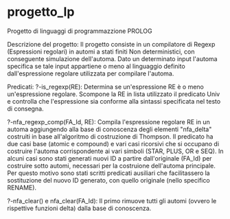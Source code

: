 # progetto_lp
Progetto di linguaggi di programmazzione
PROLOG

Descrizione del progetto:
    Il progetto consiste in un compilatore di Regexp (Espressioni regolari) in automi a stati finiti Non deterministici, con conseguente       simulazione dell'automa.
    Dato un determinato input l'automa specifica se tale input appartiene o meno al linguaggio definito dall'espressione regolare               utilizzata per compilare l'automa.

Predicati:
?-is_regexp(RE):
    Determina se un'espressione RE è o meno un'espressione regolare.
    Scompone la RE in lista utilizzato il predicato Univ e controlla che l'espressione sia conforme alla
    sintassi specificata nel testo di consegna.

?-nfa_regexp_comp(FA_Id, RE):
    Compila l'espressione regolare RE in un automa aggiungendo alla base di conoscenza degli elementi 
    "nfa_delta" costruiti in base all'algoritmo di costruzione di Thompson.
    Il predicato ha due casi base (atomic e compound) e vari casi ricorsivi che si occupano di costruire l'automa corrispondente ai             vari simboli (STAR, PLUS, OR e SEQ).
    In alcuni casi sono stati generati nuovi ID a partire dall'originale (FA_Id) per costruire sotto automi, necessari per la costruione       dell'automa principale. Per questo motivo sono stati scritti predicati ausiliari che facilitassero la sostituzione del nuovo ID             generato, con quello originale (nello specifico RENAME).

?-nfa_clear() e nfa_clear(FA_Id):
    Il primo rimuove tutti gli automi (ovvero le rispettive funzioni delta) dalla base di conoscenza.
    
